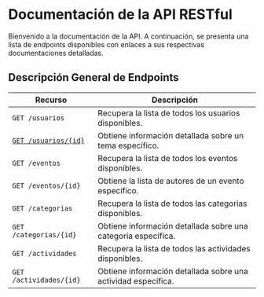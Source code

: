 # Documentación de la API RESTful

Bienvenido a la documentación de la API. A continuación, se presenta una lista
de endpoints disponibles con enlaces a sus respectivas documentaciones detalladas.

## Descripción General de Endpoints

| Recurso                    | Descripción |
| -------------------------- | ----------- |
| `GET /usuarios`               | Recupera la lista de todos los usuarios disponibles. |
| [`GET /usuarios/{id}`](./endpoints/get-usuarios-id.md)          | Obtiene información detallada sobre un tema específico. |
| `GET /eventos`              | Recupera la lista de todos los eventos disponibles. |
| `GET /eventos/{id}` | Obtiene la lista de autores de un evento específico. |
| `GET /categorias`             | Recupera la lista de todos las categorias disponibles. |
| `GET /categorias/{id}`        | Obtiene información detallada sobre una categoria específica. |
| `GET /actividades`             | Recupera la lista de todos las actividades disponibles. |
| `GET /actividades/{id}`        | Obtiene información detallada sobre una actividad específica. |